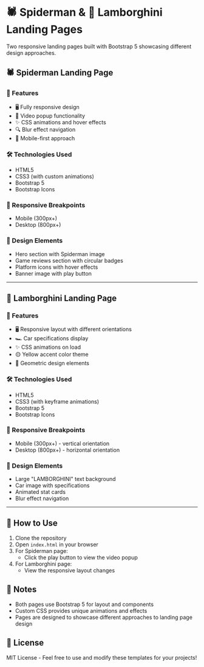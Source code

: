 # 🕷 Spiderman & 🚗 Lamborghini Landing Pages

Two responsive landing pages built with Bootstrap 5 showcasing different design approaches.

## 🕷 Spiderman Landing Page

### 🎯 Features
- 🖥️ Fully responsive design
- 🎥 Video popup functionality
- ✨ CSS animations and hover effects
- 🔍 Blur effect navigation
- 📱 Mobile-first approach

### 🛠️ Technologies Used
- HTML5
- CSS3 (with custom animations)
- Bootstrap 5
- Bootstrap Icons

### 📱 Responsive Breakpoints
- Mobile (300px+)
- Desktop (800px+)

### 🎨 Design Elements
- Hero section with Spiderman image
- Game reviews section with circular badges
- Platform icons with hover effects
- Banner image with play button

---

## 🚗 Lamborghini Landing Page

### 🎯 Features
- 🖥️ Responsive layout with different orientations
- 🏎️ Car specifications display
- ✨ CSS animations on load
- 🟡 Yellow accent color theme
- 📐 Geometric design elements

### 🛠️ Technologies Used
- HTML5
- CSS3 (with keyframe animations)
- Bootstrap 5
- Bootstrap Icons

### 📱 Responsive Breakpoints
- Mobile (300px+) - vertical orientation
- Desktop (800px+) - horizontal orientation

### 🎨 Design Elements
- Large "LAMBORGHINI" text background
- Car image with specifications
- Animated stat cards
- Blur effect navigation

---

## 🚀 How to Use
1. Clone the repository
2. Open `index.html` in your browser
3. For Spiderman page:
   - Click the play button to view the video popup
4. For Lamborghini page:
   - View the responsive layout changes

## 📝 Notes
- Both pages use Bootstrap 5 for layout and components
- Custom CSS provides unique animations and effects
- Pages are designed to showcase different approaches to landing page design

## 📜 License
MIT License - Feel free to use and modify these templates for your projects!